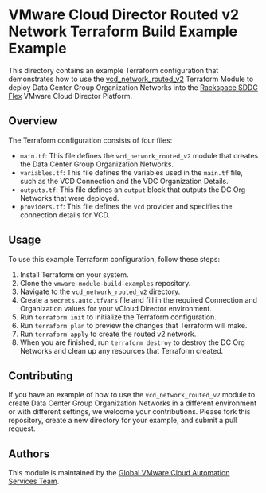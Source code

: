 # VMware Cloud Director Routed v2 Network Terraform Build Example Example

This directory contains an example Terraform configuration that demonstrates how to use the [vcd_network_routed_v2](https://github.com/global-vmware/vcd_network_routed_v2) Terraform Module to deploy Data Center Group Organization Networks into the [Rackspace SDDC Flex](https://www.rackspace.com/cloud/private/software-defined-data-center-flex) VMware Cloud Director Platform.

## Overview

The Terraform configuration consists of four files:

- `main.tf`: This file defines the `vcd_network_routed_v2` module that creates the Data Center Group Organization Networks.
- `variables.tf`: This file defines the variables used in the `main.tf` file, such as the VCD Connection and the VDC Organization Details.
- `outputs.tf`: This file defines an `output` block that outputs the DC Org Networks that were deployed.
- `providers.tf`: This file defines the `vcd` provider and specifies the connection details for VCD.

## Usage

To use this example Terraform configuration, follow these steps:

1. Install Terraform on your system.
2. Clone the `vmware-module-build-examples` repository.
3. Navigate to the `vcd_network_routed_v2` directory.
4. Create a `secrets.auto.tfvars` file and fill in the required Connection and Organization values for your vCloud Director environment.
5. Run `terraform init` to initialize the Terraform configuration.
6. Run `terraform plan` to preview the changes that Terraform will make.
7. Run `terraform apply` to create the routed v2 network.
8. When you are finished, run `terraform destroy` to destroy the DC Org Networks and clean up any resources that Terraform created.

## Contributing

If you have an example of how to use the `vcd_network_routed_v2` module to create Data Center Group Organization Networks in a different environment or with different settings, we welcome your contributions. Please fork this repository, create a new directory for your example, and submit a pull request.

## Authors

This module is maintained by the [Global VMware Cloud Automation Services Team](https://github.com/global-vmware).
